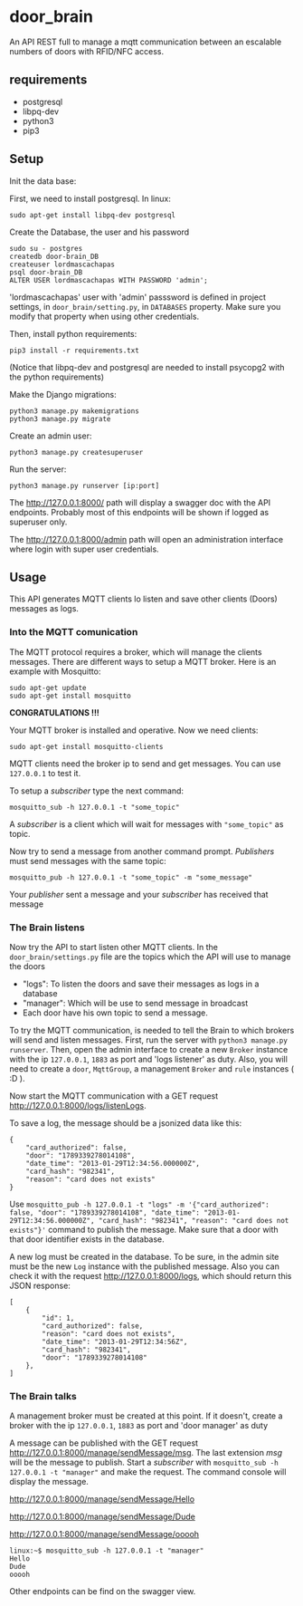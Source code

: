 # door_brain

An API REST full to manage a mqtt communication between an escalable numbers of doors with RFID/NFC access.


## requirements
 
 - postgresql
 - libpq-dev
 - python3
 - pip3
 
 
 ## Setup
Init the data base:

First, we need to install postgresql. In linux:
```
sudo apt-get install libpq-dev postgresql
```
Create the Database, the user and his password
```
sudo su - postgres
createdb door-brain_DB
createuser lordmascachapas
psql door-brain_DB
ALTER USER lordmascachapas WITH PASSWORD 'admin';
```
'lordmascachapas' user with 'admin' passsword is defined in project settings, in `door_brain/setting.py`, in `DATABASES` property. Make sure you modify that property when using other credentials.

Then, install python requirements:
```
pip3 install -r requirements.txt
```
(Notice that libpq-dev and postgresql are needed to install psycopg2 with the python requirements)

Make the Django migrations:
```
python3 manage.py makemigrations
python3 manage.py migrate
```

Create an admin user:
```
python3 manage.py createsuperuser
```

Run the server:
```
python3 manage.py runserver [ip:port]
```

The http://127.0.0.1:8000/ path will display a swagger doc with the API endpoints.
Probably most of this endpoints will be shown if logged as superuser only.

The http://127.0.0.1:8000/admin path will open an administration interface where login with super user credentials.

## Usage

This API generates MQTT clients lo listen and save other clients (Doors) messages as logs.

### Into the MQTT comunication

The MQTT protocol requires a broker, which will manage the clients messages. 
There are different ways to setup a MQTT broker. Here is an example with Mosquitto:

```
sudo apt-get update
sudo apt-get install mosquitto
```

**CONGRATULATIONS !!!**

Your MQTT broker is installed and operative. Now we need clients:
```
sudo apt-get install mosquitto-clients
```

MQTT clients need the broker ip to send and get messages. You can use `127.0.0.1` to test it.

To setup a *subscriber* type the next command:
```
mosquitto_sub -h 127.0.0.1 -t "some_topic"
```
A *subscriber* is a client which will wait for messages with `"some_topic"` as topic.

Now try to send a message from another command prompt. *Publishers* must send messages with the same topic:

```
mosquitto_pub -h 127.0.0.1 -t "some_topic" -m "some_message"
```

Your *publisher* sent a message and your *subscriber* has received that message

### The Brain listens

Now try the API to start listen other MQTT clients. In the `door_brain/settings.py` file are the topics which the API will use to manage the doors

 - "logs": To listen the doors and save their messages as logs in a database
 - "manager": Which will be use to send message in broadcast
 - Each door have his own topic to send a message.

To try the MQTT communication, is needed to tell the Brain to which brokers will send and listen messages.
First, run the server with `python3 manage.py runserver`. Then, open the admin interface to create a new `Broker` instance with the ip `127.0.0.1`, `1883` as port and 'logs listener' as duty. 
Also, you will need to create a `door`, `MqttGroup`, a management `Broker` and `rule` instances ( :D ).

Now start the MQTT communication with a GET request http://127.0.0.1:8000/logs/listenLogs.

To save a log, the message should be a jsonized data like this:

```
{
	"card_authorized": false, 
	"door": "1789339278014108", 
	"date_time": "2013-01-29T12:34:56.000000Z", 
	"card_hash": "982341", 
	"reason": "card does not exists"
}
``` 
Use `mosquitto_pub -h 127.0.0.1 -t "logs" -m '{"card_authorized": false, "door": "1789339278014108", "date_time": "2013-01-29T12:34:56.000000Z", "card_hash": "982341", "reason": "card does not exists"}'` command to publish the message. 
Make sure that a door with that door identifier exists in the database.

A new log must be created in the database. To be sure, in the admin site must be the new `Log` instance with the published message. 
Also you can check it with the request http://127.0.0.1:8000/logs, which should return this JSON response:

```
[
    {
        "id": 1,
        "card_authorized": false,
        "reason": "card does not exists",
        "date_time": "2013-01-29T12:34:56Z",
        "card_hash": "982341",
        "door": "1789339278014108"
    },
]
```

### The Brain talks

A management broker must be created at this point. If it doesn't, create a broker with the ip `127.0.0.1`, `1883` as port and 'door manager' as duty

A message can be published with the GET request http://127.0.0.1:8000/manage/sendMessage/msg.
The last extension *msg* will be the message to publish.
Start a *subscriber* with `mosquitto_sub -h 127.0.0.1 -t "manager"` and make the request.
The command console will display the message.

http://127.0.0.1:8000/manage/sendMessage/Hello

http://127.0.0.1:8000/manage/sendMessage/Dude

http://127.0.0.1:8000/manage/sendMessage/ooooh

```
linux:~$ mosquitto_sub -h 127.0.0.1 -t "manager"
Hello
Dude
ooooh
```

Other endpoints can be find on the swagger view.
